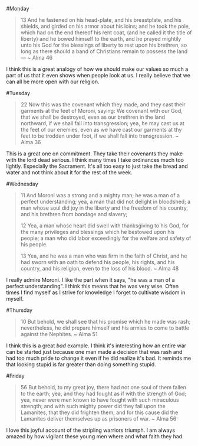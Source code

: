 #Monday
> 13 And he fastened on his head-plate, and his breastplate, and his shields, and girded on his armor about his loins; and he took the pole, which had on the end thereof his rent coat, (and he called it the title of liberty) and he bowed himself to the earth, and he prayed mightily unto his God for the blessings of liberty to rest upon his brethren, so long as there should a band of Christians remain to possess the land—
> ~ Alma 46

I think this is a great analogy of how we should make our values so much a part of us that it even shows when people look at us. I really believe that we can all be more open with our religion.

#Tuesday
> 22 Now this was the covenant which they made, and they cast their garments at the feet of Moroni, saying: We covenant with our God, that we shall be destroyed, even as our brethren in the land northward, if we shall fall into transgression; yea, he may cast us at the feet of our enemies, even as we have cast our garments at thy feet to be trodden under foot, if we shall fall into transgression.
> ~ Alma 36

This is a great one on commitment. They take their covenants they make with the lord dead serious. I think many times I take ordinances much too lightly. Especially the Sacrament. It's all too easy to just take the bread and water and not think about it for the rest of the week. 

#Wednesday
> 11 And Moroni was a strong and a mighty man; he was a man of a perfect understanding; yea, a man that did not delight in bloodshed; a man whose soul did joy in the liberty and the freedom of his country, and his brethren from bondage and slavery;
>
> 12 Yea, a man whose heart did swell with thanksgiving to his God, for the many privileges and blessings which he bestowed upon his people; a man who did labor exceedingly for the welfare and safety of his people.
> 
> 13 Yea, and he was a man who was firm in the faith of Christ, and he had sworn with an oath to defend his people, his rights, and his country, and his religion, even to the loss of his blood.
> ~ Alma 48

I really admire Moroni. I like the part when it says, "he was a man of a perfect understanding". I think this means that he was very wise. Often times I find myself as I strive for knowledge I forget to cultivate wisdom in myself.

#Thursday
> 10 But behold, we shall see that his promise which he made was rash; nevertheless, he did prepare himself and his armies to come to battle against the Nephites.
> ~ Alma 51

I think this is a great _bad_ example. I think it's interesting how an entire war can be started just because one man made a decision that was rash and had too much pride to change it even if he did realize it's bad. It reminds me that looking stupid is far greater than doing something stupid.

#Friday
> 56 But behold, to my great joy, there had not one soul of them fallen to the earth; yea, and they had fought as if with the strength of God; yea, never were men known to have fought with such miraculous strength; and with such mighty power did they fall upon the Lamanites, that they did frighten them; and for this cause did the Lamanites deliver themselves up as prisoners of war.
> ~ Alma 56

I love this joyful account of the stripling warriors triumph. I am always amazed by how vigilant these young men where and what faith they had.


